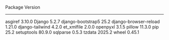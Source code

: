 Package               Version
--------------------- -------
asgiref               3.10.0
Django                5.2.7
django-bootstrap5     25.2
django-browser-reload 1.21.0
django-tailwind       4.2.0
et_xmlfile            2.0.0
openpyxl              3.1.5
pillow                11.3.0
pip                   25.2
setuptools            80.9.0
sqlparse              0.5.3
tzdata                2025.2
wheel                 0.45.1